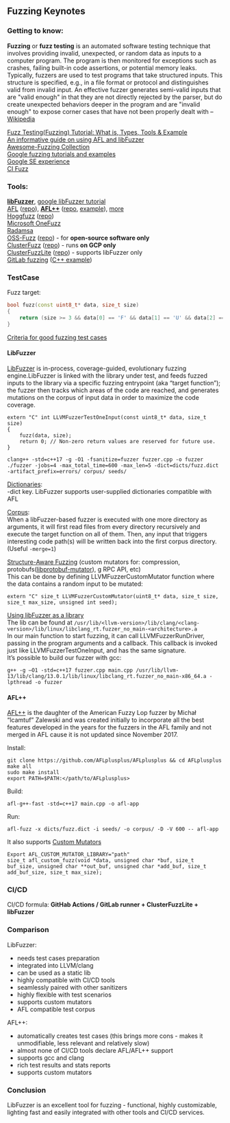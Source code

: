 ## Fuzzing Keynotes  

### Getting to know:  
**Fuzzing** or **fuzz testing** is an automated software testing technique that involves providing invalid, unexpected, or random data as inputs to a computer program. The program is then monitored for exceptions such as crashes, failing built-in code assertions, or potential memory leaks. Typically, fuzzers are used to test programs that take structured inputs. This structure is specified, e.g., in a file format or protocol and distinguishes valid from invalid input. An effective fuzzer generates semi-valid inputs that are "valid enough" in that they are not directly rejected by the parser, but do create unexpected behaviors deeper in the program and are "invalid enough" to expose corner cases that have not been properly dealt with – [Wikipedia](https://en.wikipedia.org/wiki/Fuzzing)  

[Fuzz Testing(Fuzzing) Tutorial: What is, Types, Tools & Example](https://www.guru99.com/fuzz-testing.html)  
[An informative guide on using AFL and libFuzzer](https://blog.f-secure.com/super-awesome-fuzzing-part-one/)  
[Awesome-Fuzzing Collection](https://github.com/secfigo/Awesome-Fuzzing)  
[Google fuzzing tutorials and examples](https://github.com/google/fuzzing)  
[Google SE experience](https://www.usenix.org/sites/default/files/conference/protected-files/enigma_slides_serebryany.pdf)  
[CI Fuzz](https://help.code-intelligence.com/continuous-fuzzing-setup)  

### Tools:  
[**libFuzzer**](https://llvm.org/docs/LibFuzzer.html), [google libFuzzer tutorial](https://github.com/google/fuzzing/blob/master/tutorial/libFuzzerTutorial.md)  
[AFL](https://lcamtuf.coredump.cx/afl/) ([repo](https://github.com/google/AFL)), [**AFL++**](https://aflplus.plus/) ([repo](https://github.com/AFLplusplus/AFLplusplus), [example](https://github.com/antonio-morales/Fuzzing101/tree/main/Exercise%201)), [more](https://github.com/google/fuzzing/blob/master/docs/afl-based-fuzzers-overview.md)  
[Hoggfuzz](https://honggfuzz.dev/) ([repo](https://github.com/google/honggfuzz))  
[Microsoft OneFuzz](https://github.com/microsoft/onefuzz)  
[Radamsa](https://gitlab.com/akihe/radamsa)  
[OSS-Fuzz](https://google.github.io/oss-fuzz/) ([repo](https://github.com/google/oss-fuzz)) - for **open-source software only**  
[ClusterFuzz](https://google.github.io/clusterfuzz/) ([repo](https://github.com/google/clusterfuzz)) - runs **on GCP only**  
[ClusterFuzzLite](https://google.github.io/clusterfuzzlite/) ([repo](https://github.com/google/clusterfuzzlite/)) - supports libFuzzer only  
[GitLab fuzzing](https://docs.gitlab.com/ee/user/application_security/coverage_fuzzing/) ([C++ example](https://gitlab.com/gitlab-org/security-products/demos/coverage-fuzzing/c-cpp-fuzzing-example))  

### TestCase  
Fuzz target:  
```cpp
bool fuzz(const uint8_t* data, size_t size)
{
    return (size >= 3 && data[0] == 'F' && data[1] == 'U' && data[2] == 'Z' && data[3] == 'Z');
}
```
[Criteria for good fuzzing test cases](https://github.com/google/fuzzing/blob/master/docs/good-fuzz-target.md)  

#### LibFuzzer  
[LibFuzzer](https://llvm.org/docs/LibFuzzer.html) is in-process, coverage-guided, evolutionary fuzzing engine.LibFuzzer is linked with the library under test, and feeds fuzzed inputs to the library via a specific fuzzing entrypoint (aka “target function”); the fuzzer then tracks which areas of the code are reached, and generates mutations on the corpus of input data in order to maximize the code coverage.  
```
extern "C" int LLVMFuzzerTestOneInput(const uint8_t* data, size_t size)
{
    fuzz(data, size);
    return 0; // Non-zero return values are reserved for future use.
}

clang++ -std=c++17 -g -O1 -fsanitize=fuzzer fuzzer.cpp -o fuzzer
./fuzzer -jobs=4 -max_total_time=600 -max_len=5 -dict=dicts/fuzz.dict -artifact_prefix=errors/ corpus/ seeds/
```
[Dictionaries](https://llvm.org/docs/LibFuzzer.html#dictionaries):  
-dict key. LibFuzzer supports user-supplied dictionaries compatible with AFL  

[Corpus](https://llvm.org/docs/LibFuzzer.html#corpus):  
When a libFuzzer-based fuzzer is executed with one more directory as arguments, it will first read files from every directory recursively and execute the target function on all of them. Then, any input that triggers interesting code path(s) will be written back into the first corpus directory. (Useful `-merge=1`)  

[Structure-Aware Fuzzing](https://github.com/google/fuzzing/blob/master/docs/structure-aware-fuzzing.md) (custom mutators for: compression, protobufs([libprotobuf-mutator](https://github.com/google/libprotobuf-mutator)), g RPC API, etc)  
This can be done by defining LLVMFuzzerCustomMutator function where the data contains a random input to be mutated:  
```
extern "C" size_t LLVMFuzzerCustomMutator(uint8_t* data, size_t size, size_t max_size, unsigned int seed);
```
[Using libFuzzer as a library](https://llvm.org/docs/LibFuzzer.html#using-libfuzzer-as-a-library)  
The lib can be found at `/usr/lib/<llvm-version>/lib/clang/<clang-version>/lib/linux/libclang_rt.fuzzer_no_main-<architecture>.a`  
In our main function to start fuzzing, it can call LLVMFuzzerRunDriver, passing in the program arguments and a callback. This callback is invoked just like LLVMFuzzerTestOneInput, and has the same signature.  
It’s possible to build our fuzzer with gcc:  
```
g++ -g –O1 -std=c++17 fuzzer.cpp main.cpp /usr/lib/llvm-13/lib/clang/13.0.1/lib/linux/libclang_rt.fuzzer_no_main-x86_64.a -lpthread -o fuzzer
```

#### AFL++  
[AFL++](https://aflplus.plus/) is the daughter of the American Fuzzy Lop fuzzer by Michał “lcamtuf” Zalewski and was created initially to incorporate all the best features developed in the years for the fuzzers in the AFL family and not merged in AFL cause it is not updated since November 2017.  

Install:  
```
git clone https://github.com/AFLplusplus/AFLplusplus && cd AFLplusplus
make all
sudo make install
export PATH=$PATH:</path/to/AFLplusplus>
```
Build:  
```
afl-g++-fast -std=c++17 main.cpp -o afl-app
```
Run:  
```
afl-fuzz -x dicts/fuzz.dict -i seeds/ -o corpus/ -D -V 600 -- afl-app
```
It also supports [Custom Mutators](https://aflplus.plus/docs/custom_mutators/)  
```
Export AFL_CUSTOM_MUTATOR_LIBRARY="path"
size_t afl_custom_fuzz(void *data, unsigned char *buf, size_t buf_size, unsigned char **out_buf, unsigned char *add_buf, size_t add_buf_size, size_t max_size);
```

### CI/CD  
CI/CD formula: **GitHab Actions / GitLab runner + ClusterFuzzLite + libFuzzer**  

### Comparison  
LibFuzzer:  
* needs test cases preparation  
* integrated into LLVM/clang  
* can be used as a static lib  
* highly compatible with CI/CD tools  
* seamlessly paired with other sanitizers  
* highly flexible with test scenarios  
* supports custom mutators  
* AFL compatible test corpus  

AFL++:
* automatically creates test cases (this brings more cons - makes it unmodifiable, less relevant and relatively slow)  
* almost none of CI/CD tools declare AFL/AFL++ support  
* supports gcc and clang  
* rich test results and stats reports  
* supports custom mutators  

### Conclusion  
LibFuzzer is an excellent tool for fuzzing - functional, highly customizable, lighting fast and easily integrated with other tools and CI/CD services.  
